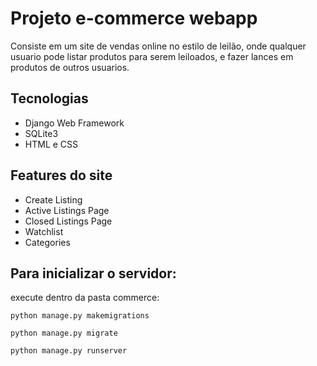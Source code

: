 # Projeto e-commerce webapp

Consiste em um site de vendas online no estilo de leilão, onde qualquer usuario pode listar produtos
para serem leiloados, e fazer lances em produtos de outros usuarios.

## Tecnologias

* Django Web Framework
* SQLite3
* HTML e CSS

## Features do site

* Create Listing
* Active Listings Page
* Closed Listings Page
* Watchlist
* Categories

## Para inicializar o servidor:

execute dentro da pasta commerce:

```
python manage.py makemigrations
```
```
python manage.py migrate
```
```
python manage.py runserver
```
